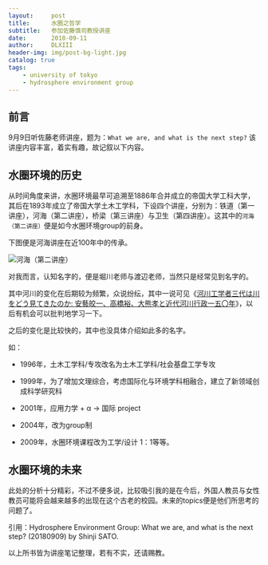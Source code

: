 ```yaml
---
layout:     post
title:      水圈之哲学
subtitle:   参加佐藤慎司教授讲座
date:       2018-09-11
author:     DLXIII
header-img: img/post-bg-light.jpg
catalog: true
tags:
    - university of tokyo
    - hydrosphere environment group
---
```



## 前言

9月9日听佐藤老师讲座，题为：`What we are, and what is the next step?` 该讲座内容丰富，着实有趣，故记叙以下内容。

## 水圈环境的历史

从时间角度来讲，水圈环境最早可追溯至1886年合并成立的帝国大学工科大学，其后在1893年成立了帝国大学土木工学科，下设四个讲座，分别为：铁道（第一讲座），河海（第二讲座），桥梁（第三讲座）与卫生（第四讲座）。这其中的`河海（第二讲座）`便是如今水圈环境group的前身。


<!--more-->


下图便是河海讲座在近100年中的传承。

![河海（第二讲座）][1]

对我而言，认知名字的，便是堀川老师与渡辺老师，当然只是经常见到名字的。

其中河川的变化在后期较为频繁，众说纷纭，其中一说可见《[河川工学者三代は川をどう見てきたのか: 安藝皎一、高橋裕、大熊孝と近代河川行政一五〇年][2]》，以后有机会可以批判地学习一下。

之后的变化是比较快的，其中也没具体介绍如此多的名字。

如：

* 1996年，土木工学科/专攻改名为土木工学科/社会基盘工学专攻

* 1999年，为了增加文理综合，考虑国际化与环境学科相融合，建立了新领域创成科学研究科

* 2001年，应用力学 + α → 国际 project

* 2004年，改为group制

* 2009年，水圈环境课程改为工学/设计 1：1等等。

## 水圈环境的未来

此处的分析十分精彩，不过不便多说，比较吸引我的是在今后，外国人教员与女性教员可能将会越来越多的出现在这个古老的校园。未来的topics便是他们所思考的问题了。


引用：Hydrosphere Environment Group: What we are, and what is the next step? (20180909) by Shinji SATO.

以上所书皆为讲座笔记整理，若有不实，还请赐教。


  [1]: https://s1.ax1x.com/2018/09/11/ikpl9S.jpg
  [2]: https://www.amazon.co.jp/%E6%B2%B3%E5%B7%9D%E5%B7%A5%E5%AD%A6%E8%80%85%E4%B8%89%E4%BB%A3%E3%81%AF%E5%B7%9D%E3%82%92%E3%81%A9%E3%81%86%E8%A6%8B%E3%81%A6%E3%81%8D%E3%81%9F%E3%81%AE%E3%81%8B-%E5%AE%89%E8%97%9D%E7%9A%8E%E4%B8%80%E3%80%81%E9%AB%98%E6%A9%8B%E8%A3%95%E3%80%81%E5%A4%A7%E7%86%8A%E5%AD%9D%E3%81%A8%E8%BF%91%E4%BB%A3%E6%B2%B3%E5%B7%9D%E8%A1%8C%E6%94%BF%E4%B8%80%E4%BA%94%E3%80%87%E5%B9%B4-%E7%AF%A0%E5%8E%9F%E4%BF%AE-%E8%91%97/dp/4540181408
